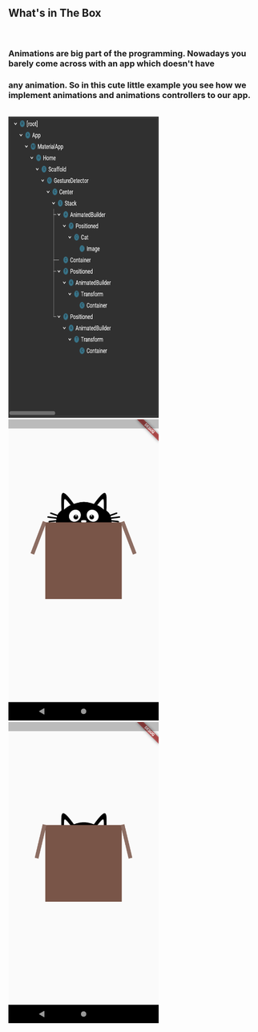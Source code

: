 ## What's in The Box
<br>

### Animations are big part of the programming. Nowadays you barely come across with an app which doesn't have<br>
### any animation. So in this cute little example you see how we implement animations and animations controllers to our app.<br>
<br>
    <img src="shot/1.png" alt="Screenshot" width="300" height="600">
    <img src="shot/2.png" alt="Screenshot" width="300" height="600">
    <img src="shot/3.png" alt="Screenshot" width="300" height="600">
